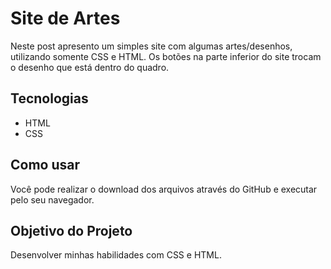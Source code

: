 # Site de Artes

Neste post apresento um simples site com algumas artes/desenhos, utilizando somente CSS e HTML. Os botões na parte inferior do site trocam o desenho que está dentro do quadro.

## Tecnologias

- HTML
- CSS

## Como usar

Você pode realizar o download dos arquivos através do GitHub e executar pelo seu navegador.

## Objetivo do Projeto

Desenvolver minhas habilidades com CSS e HTML.
